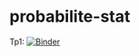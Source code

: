 # probabilite-stat
Tp1:
[![Binder](https://mybinder.org/badge_logo.svg)](https://mybinder.org/v2/gh/hajerdardouri/probabilite-stat/tree/main/hajer%20dardouri%20probabilite/master?filepath=TP1.ipynb)
